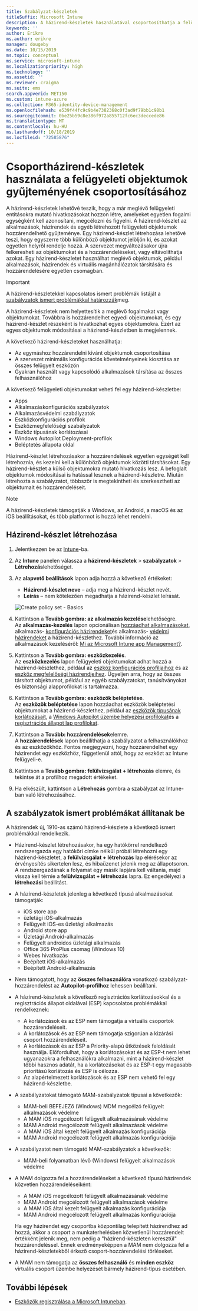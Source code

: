 ```yaml
---
title: Szabályzat-készletek
titleSuffix: Microsoft Intune
description: A házirend-készletek használatával csoportosíthatja a felügyeleti objektumok gyűjteményeit Microsoft Intuneban.
keywords: ''
author: Erikre
ms.author: erikre
manager: dougeby
ms.date: 10/15/2019
ms.topic: conceptual
ms.service: microsoft-intune
ms.localizationpriority: high
ms.technology: ''
ms.assetid: ''
ms.reviewer: craigma
ms.suite: ems
search.appverid: MET150
ms.custom: intune-azure
ms.collection: M365-identity-device-management
ms.openlocfilehash: e539f44fc9c9b4e7382368c0f3ad9f79bb1c98b1
ms.sourcegitcommit: 0be25b59c8e386f972a855712fc6ec3deccede86
ms.translationtype: MT
ms.contentlocale: hu-HU
ms.lasthandoff: 10/18/2019
ms.locfileid: "72585876"
---
```

# <a name="use-policy-sets-to-group-collections-of-management-objects"></a>Csoportházirend-készletek használata a felügyeleti objektumok gyűjteményének csoportosításához

A házirend-készletek lehetővé teszik, hogy a már meglévő felügyeleti entitásokra mutató hivatkozásokat hozzon létre, amelyeket egyetlen fogalmi egységként kell azonosítani, megcélozni és figyelni. A házirend-készlet az alkalmazások, házirendek és egyéb létrehozott felügyeleti objektumok hozzárendelhető gyűjteménye. Egy házirend-készlet létrehozása lehetővé teszi, hogy egyszerre több különböző objektumot jelöljön ki, és azokat egyetlen helyről rendelje hozzá. A szervezet megváltozásakor újra felkeresheti az objektumokat és a hozzárendeléseket, vagy eltávolíthatja azokat. Egy házirend-készletet használhat meglévő objektumok, például alkalmazások, házirendek és virtuális magánhálózatok társítására és hozzárendelésére egyetlen csomagban. 

> [!IMPORTANT]
> A házirend-készletekkel kapcsolatos ismert problémák listáját a [szabályzatok ismert problémákkal határozzák](~/fundamentals/policy-sets.md#policy-sets-known-issues)meg.

A házirend-készletek nem helyettesítik a meglévő fogalmakat vagy objektumokat. Továbbra is hozzárendelhet egyedi objektumokat, és egy házirend-készlet részeként is hivatkozhat egyes objektumokra. Ezért az egyes objektumok módosításai a házirend-készletben is megjelennek. 

A következő házirend-készleteket használhatja:

- Az egymáshoz hozzárendelni kívánt objektumok csoportosítása
- A szervezet minimális konfigurációs követelményeinek kiosztása az összes felügyelt eszközön
- Gyakran használt vagy kapcsolódó alkalmazások társítása az összes felhasználóhoz

A következő felügyeleti objektumokat veheti fel egy házirend-készletbe:
- Apps
- Alkalmazáskonfigurációs szabályzatok
- Alkalmazásvédelmi szabályzatok
- Eszközkonfigurációs profilok
- Eszközmegfelelőségi szabályzatok
- Eszköz típusának korlátozásai
- Windows Autopilot Deployment-profilok
- Beléptetés állapota oldal

Házirend-készlet létrehozásakor a hozzárendelések egyetlen egységét kell létrehoznia, és kezelni kell a különböző objektumok közötti társításokat. Egy házirend-készlet a külső objektumokra mutató hivatkozás lesz. A befoglalt objektumok módosításai is hatással lesznek a házirend-készletre. Miután létrehozta a szabályzatot, többször is megtekintheti és szerkesztheti az objektumait és hozzárendeléseit. 

> [!NOTE]
> A házirend-készletek támogatják a Windows, az Android, a macOS és az iOS beállításokat, és több platformot is hozzá lehet rendelni.

## <a name="how-to-create-a-policy-set"></a>Házirend-készlet létrehozása

1. Jelentkezzen be az [Intune](https://go.microsoft.com/fwlink/?linkid=2090973)-ba.
2. Az **Intune** panelen válassza a **házirend-készletek**  > **szabályzatok**  > **Létrehozás**lehetőséget.
3. Az **alapvető beállítások** lapon adja hozzá a következő értékeket:
    - **Házirend-készlet neve** – adja meg a házirend-készlet nevét.
    - **Leírás** – nem kötelezően megadhatja a házirend-készlet leírását.
   <p>
   <img alt="Create policy set - Basics" src="~/fundamentals/media/policy-sets/policy-sets-01.png">

4. Kattintson a **Tovább gombra: az alkalmazás kezelése**lehetőségre.<br>
   Az **alkalmazás-kezelés** lapon opcionálisan [hozzáadhat alkalmazásokat](~/apps/apps-add.md), alkalmazás- [konfigurációs házirendeket](~/apps/app-configuration-policies-overview.md)és alkalmazás- [védelmi házirendeket](~/apps/app-protection-policy.md) a házirend-készlethez. További információ az alkalmazások kezeléséről: [Mi az Microsoft Intune app Management?](~/apps/app-management.md). 
5. Kattintson a **Tovább gombra: eszközkezelés**.<br>
   Az **eszközkezelés** lapon felügyeleti objektumokat adhat hozzá a házirend-készlethez, például az [eszköz konfigurációs profiljaihoz](~/configuration/device-profiles.md) és az [eszköz megfelelőségi házirendjeihez](~/protect/device-compliance-get-started.md). Ügyeljen arra, hogy az összes társított objektumot, például az egyéb szabályzatokat, tanúsítványokat és biztonsági alapprofilokat is tartalmazza.
6. Kattintson a **Tovább gombra: eszközök beléptetése**.<br>
   Az **eszközök beléptetése** lapon hozzáadhat eszközök beléptetési objektumokat a házirend-készlethez, például az [eszközök típusának korlátozásait](~/enrollment/enrollment-restrictions-set.md), a [Windows Autopilot üzembe helyezési profilokat](~/enrollment/enrollment-autopilot.md)és a [regisztrációs állapot lap profilokat](~/enrollment/windows-enrollment-status.md).
7. Kattintson a **Tovább: hozzárendelések**elemre.<br>
   A **hozzárendelések** lapon beállíthatja a szabályzatot a felhasználókhoz és az eszközökhöz. Fontos megjegyezni, hogy hozzárendelhet egy házirendet egy eszközhöz, függetlenül attól, hogy az eszközt az Intune felügyeli-e.
8. Kattintson a **Tovább gombra: felülvizsgálat + létrehozás** elemre, és tekintse át a profilhoz megadott értékeket.
9. Ha elkészült, kattintson a **Létrehozás** gombra a szabályzat az Intune-ban való létrehozásához. 

## <a name="policy-sets-known-issues"></a>A szabályzatok ismert problémákat állítanak be

A házirendek új, 1910-as számú házirend-készlete a következő ismert problémákkal rendelkezik.

- Házirend-készlet létrehozásakor, ha egy hatókörrel rendelkező rendszergazda egy hatóköri címke nélkül próbál létrehozni egy házirend-készletet, a **felülvizsgálat + létrehozás** lap elérésekor az érvényesítés sikertelen lesz, és hibaüzenet jelenik meg az állapotsoron. A rendszergazdának a folyamat egy másik lapjára kell váltania, majd vissza kell térnie a **felülvizsgálat + létrehozás** lapra. Ez engedélyezi a **létrehozási** beállítást.  
 
- A házirend-készletek jelenleg a következő típusú alkalmazásokat támogatják:
    - iOS store app
    - üzletági iOS-alkalmazás
    - Felügyelt iOS-es üzletági alkalmazás
    - Android store app
    - Üzletági Android-alkalmazás
    - Felügyelt androidos üzletági alkalmazás
    - Office 365 ProPlus csomag (Windows 10)
    - Webes hivatkozás
    - Beépített iOS-alkalmazás
    - Beépített Android-alkalmazás

- Nem támogatott, hogy az **összes felhasználóra** vonatkozó szabályzat-hozzárendelést az **Autopilot-profilhoz** lehessen beállítani.

- A házirend-készletek a következő regisztrációs korlátozásokkal és a regisztrációs állapot oldalával (ESP) kapcsolatos problémákkal rendelkeznek:
    - A korlátozások és az ESP nem támogatja a virtuális csoportok hozzárendeléseit.
    - A korlátozások és az ESP nem támogatja szigorúan a kizárási csoport hozzárendeléseit. 
    - A korlátozások és az ESP a Priority-alapú ütközések feloldását használja. Előfordulhat, hogy a korlátozásokat és az ESP-t nem lehet ugyanazokra a felhasználókra alkalmazni, mint a házirend-készlet többi hasznos adatát, ha a korlátozásokat és az ESP-t egy magasabb prioritású korlátozás és ESP is célozza.
    - Az alapértelmezett korlátozások és az ESP nem vehető fel egy házirend-készletbe.

- A szabályzatokat támogató MAM-szabályzatok típusai a következők: 
    - MAM-beli BEFEJEZő (Windows) MDM megcélzó felügyelt alkalmazások védelme 
    - A MAM iOS megcélozott felügyelt alkalmazásának védelme
    - MAM Android megcélozott felügyelt alkalmazások védelme
    - A MAM iOS által kezelt felügyelt alkalmazás konfigurációja
    - MAM Android megcélozott felügyelt alkalmazás konfigurációja

- A szabályzatot nem támogató MAM-szabályzatok a következők: 
    - MAM-beli folyamatban lévő (Windows) felügyelt alkalmazások védelme

- A MAM dolgozza fel a hozzárendeléseket a következő típusú házirendek közvetlen hozzárendeléseiként:
    - A MAM iOS megcélozott felügyelt alkalmazásának védelme
    - MAM Android megcélozott felügyelt alkalmazások védelme
    - A MAM iOS által kezelt felügyelt alkalmazás konfigurációja
    - MAM Android megcélozott felügyelt alkalmazás konfigurációja

    Ha egy házirendet egy csoportba központilag telepített házirendhez ad hozzá, akkor a csoport a munkaterhelésben közvetlenül hozzárendelt értékként jelenik meg, nem pedig a "házirend-készleten keresztül" hozzárendeléssel. Ennek eredményeképpen a MAM nem dolgozza fel a házirend-készletekből érkező csoport-hozzárendelési törléseket.

- A MAM nem támogatja az **összes felhasználó** és **minden eszköz** virtuális csoport üzembe helyezését bármely házirend-típus esetében.

## <a name="next-steps"></a>További lépések

- [Eszközök regisztrálása a Microsoft Intuneban](~/enrollment/index.yml).
